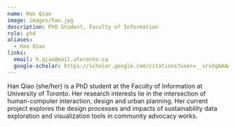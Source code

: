 ```yaml
---
name: Han Qiao
image: images/han.jpg
description: PhD Student, Faculty of Information
role: phd
aliases: 
  - Han Qiao
links:
  email: h.qiao@mail.utoronto.ca
  google-scholar: https://scholar.google.com/citations?user=__vrxXgAAAAJ&hl=en
---
```


Han Qiao (she/her) is a PhD student at the Faculty of Information at University of Toronto. Her research interests lie in the intersection of human-computer interaction, design and urban planning. Her current project explores the design processes and impacts of sustainability data exploration and visualization tools in community advocacy works.
